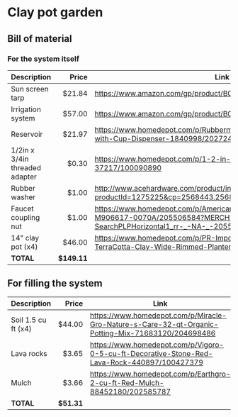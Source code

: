 # Clay pot garden

## Bill of material

### For the system itself

Description | Price | Link
:-----------|------:|------
Sun screen tarp	| $21.84 |	https://www.amazon.com/gp/product/B07CYSQPTX
Irrigation system	| $57.00 |	https://www.amazon.com/gp/product/B01ES8BBI4
Reservoir	| $21.97	|	https://www.homedepot.com/p/Rubbermaid-5-Gal-Modern-Red-Cooler-with-Cup-Dispenser-1840998/202724168
1/2in x 3/4in threaded adapter	| $0.30	|	https://www.homedepot.com/p/1-2-in-x-3-4-in-MNPT-Poly-Adapter-37217/100090890
Rubber washer	| $1.00	|	http://www.acehardware.com/product/index.jsp?productId=1275225&cp=2568443.2568451.2626209.2627483.2627514
Faucet coupling nut	| $1.00	|	https://www.homedepot.com/p/American-Standard-Mounting-Nut-M906617-0070A/205506584?MERCH=REC-_-SearchPLPHorizontal1_rr-_-NA-_-205506584-_-N
14" clay pot (x4)	| $46.00	|	https://www.homedepot.com/p/PR-Imports-16-in-x-13-in-x-16-in-TerraCotta-Clay-Wide-Rimmed-Planter-SRC2/205450108
**TOTAL** | **$149.11** |

## For filling the system

Description | Price | Link
:-----------|------:|------
Soil 1.5 cu ft (x4)	| $44.00	| 	https://www.homedepot.com/p/Miracle-Gro-Nature-s-Care-32-qt-Organic-Potting-Mix-71683120/204698486
Lava rocks	|	$3.65	|	https://www.homedepot.com/p/Vigoro-0-5-cu-ft-Decorative-Stone-Red-Lava-Rock-440897/100427379
Mulch	| $3.66	|	https://www.homedepot.com/p/Earthgro-2-cu-ft-Red-Mulch-88452180/202585787
**TOTAL** | **$51.31** |
